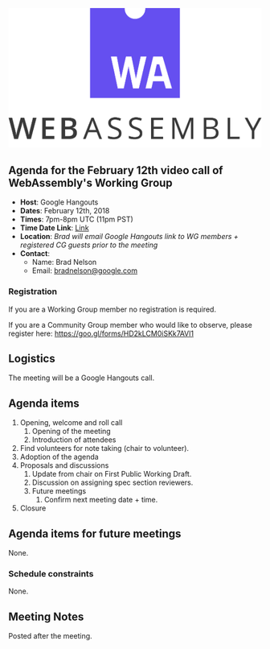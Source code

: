 ![WebAssembly logo](/images/WebAssembly.png)

## Agenda for the February 12th video call of WebAssembly's Working Group

- **Host**: Google Hangouts
- **Dates**: February 12th, 2018
- **Times**: 7pm-8pm UTC (11pm PST)
- **Time Date Link**: [Link](https://www.timeanddate.com/worldclock/fixedtime.html?msg=WebAssembly+WG+Meeting&iso=20180212T23&p1=224&ah=1)
- **Location**: *Brad will email Google Hangouts link to WG members + registered CG guests prior to the meeting*
- **Contact**:
    - Name: Brad Nelson
    - Email: bradnelson@google.com

### Registration

If you are a Working Group member no registration is required.

If you are a Community Group member who would like to observe, please register
here:
https://goo.gl/forms/HD2kLCM0iSKk7AVl1

## Logistics

The meeting will be a Google Hangouts call.

## Agenda items

1. Opening, welcome and roll call
    1. Opening of the meeting
    1. Introduction of attendees
1. Find volunteers for note taking (chair to volunteer).
1. Adoption of the agenda
1. Proposals and discussions
    1. Update from chair on First Public Working Draft.
    1. Discussion on assigning spec section reviewers.
    1. Future meetings
       1. Confirm next meeting date + time.
1. Closure

## Agenda items for future meetings

None.

### Schedule constraints

None.

## Meeting Notes

Posted after the meeting.
